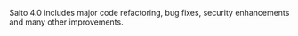 <!--
title: Saito 4.0 released
template: whats-new
date: 2014-05-29
-->

Saito 4.0 includes major code refactoring, bug fixes, security enhancements and many other improvements.